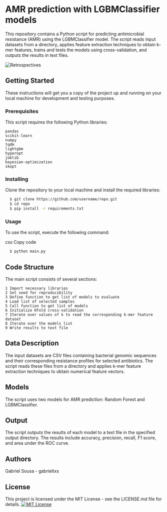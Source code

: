 # AMR prediction with LGBMClassifier models
This repository contains a Python script for predicting antimicrobial resistance (AMR) using the LGBMClassifier model. The script reads input datasets from a directory, applies feature extraction techniques to obtain k-mer features, trains and tests the models using cross-validation, and outputs the results in text files.

![Retrospectives](https://user-images.githubusercontent.com/43249674/224884310-71214a69-3f27-4628-ad21-bb34c6daac45.jpg)


## Getting Started
These instructions will get you a copy of the project up and running on your local machine for development and testing purposes.

### Prerequisites
This script requires the following Python libraries:

    pandas
    scikit-learn
    numpy
    tqdm
    lightgbm
    hyperopt
    joblib
    bayesian-optimization
    skopt

### Installing
Clone the repository to your local machine and install the required libraries:


```bash
  $ git clone https://github.com/username/repo.git
  $ cd repo
  $ pip install -r requirements.txt
```


### Usage
To use the script, execute the following command:

css
Copy code

```bash
  $ python main.py
```

## Code Structure
The main script consists of several sections:

    1 Import necessary libraries
    2 Set seed for reproducibility
    3 Define function to get list of models to evaluate
    4 Load list of selected samples
    5 Call function to get list of models
    6 Initialize KFold cross-validation
    7 Iterate over values of k to read the corresponding k-mer feature dataset
    8 Iterate over the models list
    9 Write results to text file

## Data Description
The input datasets are CSV files containing bacterial genomic sequences and their corresponding resistance profiles for selected antibiotics. The script reads these files from a directory and applies k-mer feature extraction techniques to obtain numerical feature vectors.

## Models
The script uses two models for AMR prediction: Random Forest and LGBMClassifier.

## Output
The script outputs the results of each model to a text file in the specified output directory. The results include accuracy, precision, recall, F1 score, and area under the ROC curve.

## Authors
Gabriel Sousa - gabrieltxs

## License
This project is licensed under the MIT License - see the LICENSE.md file for details.
[![MIT License](https://img.shields.io/badge/License-MIT-green.svg)](https://choosealicense.com/licenses/mit/)
